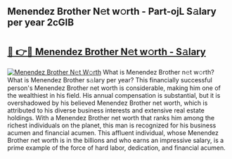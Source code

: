 ## Menendez Brother N𝚎t w𝚘rth - Part-ojL S𝚊lary per year 2cGIB

# <h2><a href="http://gc50ljr.nevu.top/?p=Menendez+Brother">🔗 👉🔴 Menendez Brother N𝚎t w𝚘rth - S𝚊lary</a></h2>

[![Menendez Brother N𝚎t W𝚘rth](https://i.imgur.com/Oavwk0R.jpeg)](http://gc50ljr.nevu.top/?p=Menendez+Brother)
What is Menendez Brother n𝚎t w𝚘rth? What is Menendez Brother s𝚊lary per year?
This financially successful person's Menendez Brother net worth is considerable, making him one of the wealthiest in his field. His annual compensation is substantial, but it is overshadowed by his believed Menendez Brother net worth, which is attributed to his diverse business interests and extensive real estate holdings. With a Menendez Brother net worth that ranks him among the richest individuals on the planet, this man is recognized for his business acumen and financial acumen. This affluent individual, whose Menendez Brother net worth is in the billions and who earns an impressive salary, is a prime example of the force of hard labor, dedication, and financial acumen.
